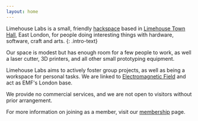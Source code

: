 ```yaml
---
layout: home
---
```

<script type="application/ld+json">
{% include ld.json %}
</script>

Limehouse Labs is a small, friendly <a href="https://hackspace.org.uk">hackspace</a> based in [Limehouse Town Hall](https://www.limehousetownhall.co.uk/), East London, for people doing interesting things with hardware, software, craft and arts.
{: .intro-text}

Our space is modest but has enough room for a few people to work, as well a laser cutter, 3D printers, and all other small prototyping equipment.

Limehouse Labs aims to actively foster group projects, as well as being a workspace for personal tasks. We are linked to <a href="https://www.emfcamp.org/">Electromagnetic Field</a> and act as EMF's London base.

We provide no commercial services, and we are not open to visitors without prior arrangement.

For more information on joining as a member, visit our [membership](/membership) page.

